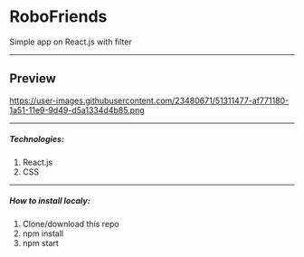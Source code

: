 # RoboFriends
Simple app on React.js with filter

---
## Preview
https://user-images.githubusercontent.com/23480671/51311477-af771180-1a51-11e9-9d49-d5a1334d4b85.png



---

##### Technologies:
1. React.js
2. CSS

---
##### How to install localy:
1. Clone/download this repo
2. npm install
3. npm start


